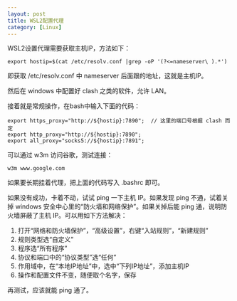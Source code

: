 ```yaml
---
layout: post
title: WSL2配置代理
category: [Linux]
---
```


WSL2设置代理需要获取主机IP，方法如下：
```
export hostip=$(cat /etc/resolv.conf |grep -oP '(?<=nameserver\ ).*')
```
即获取 /etc/resolv.conf 中 nameserver 后面跟的地址，这就是主机IP。

然后在 windows 中配置好 clash 之类的软件，允许 LAN。

接着就是常规操作，在bash中输入下面的代码：
```
export https_proxy="http://${hostip}:7890";  // 这里的端口号根据 clash 而定
export http_proxy="http://${hostip}:7890";
export all_proxy="socks5://${hostip}:7891";
```
可以通过 w3m 访问谷歌，测试连接：
```
w3m www.google.com
```
如果要长期挂着代理，把上面的代码写入 .bashrc 即可。

如果没有成功，卡着不动，试试 ping 一下主机 IP。如果发现 ping 不通，试着关掉 windows 安全中心里的“防火墙和网络保护”。如果关掉后能 ping 通，说明防火墙屏蔽了主机 IP。可以用如下方法解决：
1. 打开“网络和防火墙保护”，“高级设置”，右键“入站规则”，“新建规则”
2. 规则类型选“自定义”
3. 程序选“所有程序”
4. 协议和端口中的“协议类型”选“任何”
5. 作用域中，在“本地IP地址”中，选中“下列IP地址”，添加主机IP
6. 操作和配置文件不变，随便取个名字，保存

再测试，应该就能 ping 通了。